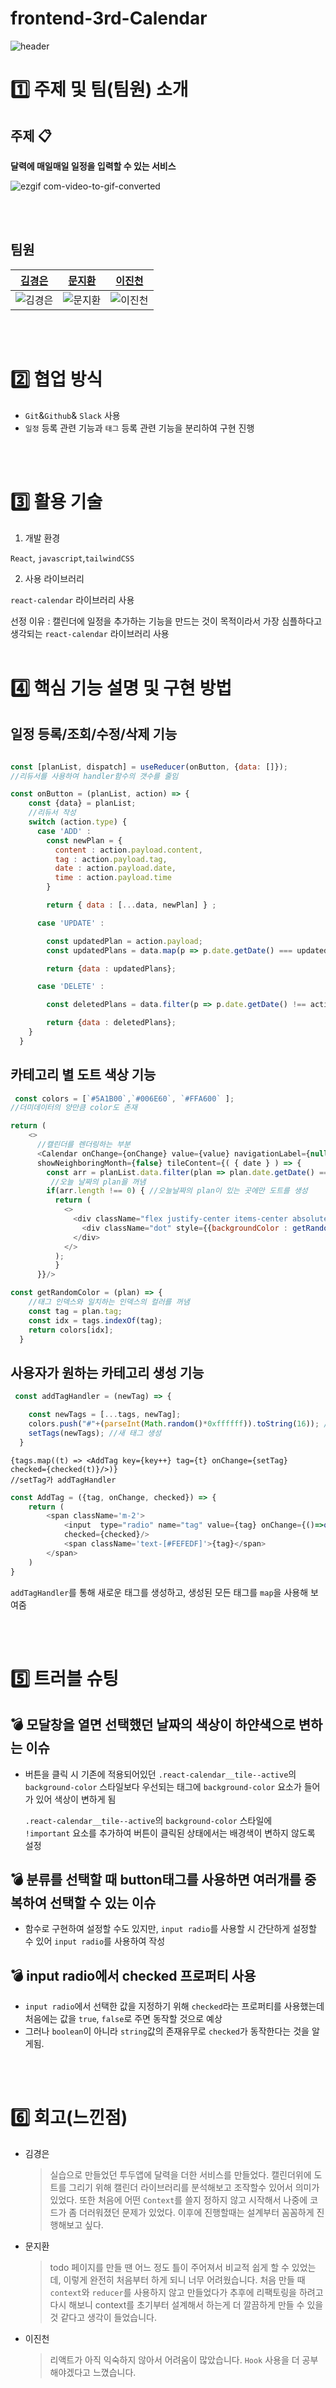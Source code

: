 # frontend-3rd-Calendar

![header](https://capsule-render.vercel.app/api?type=waving&color=auto&height=300&section=header&text=Colorful_Calendar%20&fontSize=90)

# 1️⃣ 주제 및 팀(팀원) 소개

## 주제 :clipboard:
**달력에 매일매일 일정을 입력할 수 있는 서비스**

![ezgif com-video-to-gif-converted](https://github.com/woorifisa-service-dev-2nd/frontend-3rd-ColorfulCalendar/assets/73164845/601d313d-bdc6-4377-ad06-36b827cea9e4)

<br><br>

## 팀원

| [김경은](https://github.com/GyeongEun-Kim)      | [문지환](https://github.com/mnjihwan)      | [이진천](https://github.com/LeeJincheon) |         
| ------------------------------------------------- | ---------------------------------------------- | ---------------------------------------------|
| ![김경은](https://github.com/GyeongEun-Kim.png) | ![문지환](https://github.com/mnjihwan.png) | ![이진천](https://github.com/LeeJincheon.png) |
<br><br>

# 2️⃣ 협업 방식
- `Git`&`Github`& `Slack` 사용
- `일정` 등록 관련 기능과 `태그` 등록 관련 기능을 분리하여 구현 진행

<br><br>
# 3️⃣ 활용 기술
1. 개발 환경
   
`React`, `javascript`,`tailwindCSS`
  
2. 사용 라이브러리
   
`react-calendar` 라이브러리 사용

선정 이유 : 캘린더에 일정을 추가하는 기능을 만드는 것이 목적이라서 가장 심플하다고 생각되는 `react-calendar` 라이브러리 사용
<br><br>


# 4️⃣ 핵심 기능 설명 및 구현 방법
## 일정 등록/조회/수정/삭제 기능


```javascript

const [planList, dispatch] = useReducer(onButton, {data: []}); 
//리듀서를 사용하여 handler함수의 갯수를 줄임

const onButton = (planList, action) => {
    const {data} = planList;
    //리듀서 작성
    switch (action.type) {
      case 'ADD' :
        const newPlan = {
          content : action.payload.content,
          tag : action.payload.tag,
          date : action.payload.date,
          time : action.payload.time
        }

        return { data : [...data, newPlan] } ;

      case 'UPDATE' :

        const updatedPlan = action.payload;
        const updatedPlans = data.map(p => p.date.getDate() === updatedPlan.date.getDate() ?  updatedPlan : p );

        return {data : updatedPlans};

      case 'DELETE' :

        const deletedPlans = data.filter(p => p.date.getDate() !== action.payload.date.getDate());

        return {data : deletedPlans};
    } 
  }
```


## 카테고리 별 도트 색상 기능
```javascript
 const colors = [`#5A1B00`,`#006E60`, `#FFA600` ];
//더미데이터의 양만큼 color도 존재

return (
    <>
      //캘린더를 렌더링하는 부분
      <Calendar onChange={onChange} value={value} navigationLabel={null} formatDay={(locale, date) => moment(date).format("DD")}
      showNeighboringMonth={false} tileContent={( { date } ) => {
        const arr = planList.data.filter(plan => plan.date.getDate() === date.getDate());
         //오늘 날짜의 plan을 꺼냄
        if(arr.length !== 0) { //오늘날짜의 plan이 있는 곳에만 도트를 생성
          return (
            <>
              <div className="flex justify-center items-center absoluteDiv">
                <div className="dot" style={{backgroundColor : getRandomColor(arr[0])}}></div> //getRandomColor함수를 호출
              </div>
            </>
          );
          }
      }}/>
```

```javascript
const getRandomColor = (plan) => {
    //태그 인덱스와 일치하는 인덱스의 컬러를 꺼냄
    const tag = plan.tag;
    const idx = tags.indexOf(tag);
    return colors[idx];
  }
```

## 사용자가 원하는 카테고리 생성 기능
```javascript
 const addTagHandler = (newTag) => {

    const newTags = [...tags, newTag];
    colors.push("#"+(parseInt(Math.random()*0xffffff)).toString(16)); //컬러를 담는 배열에도 랜덤색상을 추가
    setTags(newTags); //새 태그 생성
  }
```

```javscript
{tags.map((t) => <AddTag key={key++} tag={t} onChange={setTag} checked={checked(t)}/>)}
//setTag가 addTagHandler
```

```javascript
const AddTag = ({tag, onChange, checked}) => {
    return (
        <span className='m-2'>
            <input  type="radio" name="tag" value={tag} onChange={()=>onChange(tag)}
            checked={checked}/>
            <span className='text-[#FEFEDF]'>{tag}</span> 
        </span>
    )
}
```

`addTagHandler`를 통해 새로운 태그를 생성하고, 생성된 모든 태그를 `map`을 사용해 보여줌

<br><br>

# 5️⃣ 트러블 슈팅
## 💣 모달창을 열면 선택했던 날짜의  색상이 하얀색으로 변하는 이슈

- 버튼을 클릭 시 기존에 적용되어있던 `.react-calendar__tile--active`의 `background-color` 스타일보다
우선되는 태그에 `background-color` 요소가 들어가 있어 색상이 변하게 됨<br>

  `.react-calendar__tile--active`의 `background-color` 스타일에<br>
  `!important` 요소를 추가하여 버튼이 클릭된 상태에서는 배경색이 변하지 않도록 설정


## 💣 분류를 선택할 때 button태그를 사용하면 여러개를 중복하여 선택할 수 있는 이슈

- 함수로 구현하여 설정할 수도 있지만, `input radio`를 사용할 시 간단하게 설정할 수 있어 `input radio`를 사용하여 작성

## 💣 input radio에서 checked 프로퍼티 사용
- `input radio`에서 선택한 값을 지정하기 위해 `checked`라는 프로퍼티를 사용했는데 처음에는 값을 `true`, `false`로 주면 동작할 것으로 예상
- 그러나 `boolean`이 아니라 `string`값의 존재유무로 `checked`가 동작한다는 것을 알게됨.


<br><br>

# 6️⃣ 회고(느낀점)

* 김경은

  > 실습으로 만들었던 투두앱에 달력을 더한 서비스를 만들었다. 캘린더위에 도트를 그리기 위해 캘린더 라이브러리를 분석해보고 조작할수 있어서 의미가 있었다. 또한 처음에 어떤 `Context`를 쓸지 정하지 않고 시작해서 나중에 코드가 좀 더러워졌던 문제가 있었다. 이후에 진행할때는 설계부터 꼼꼼하게 진행해보고 싶다.

* 문지환

  > todo 페이지를 만들 땐 어느 정도 틀이 주어져서 비교적 쉽게 할 수 있었는데, 이렇게 완전히 처음부터 하게 되니 너무 어려웠습니다. 처음 만들 때 `context`와 `reducer`를 사용하지 않고 만들었다가 추후에 리팩토링을 하려고 다시 해보니 context를 초기부터 설계해서 하는게 더 깔끔하게 만들 수 있을 것 같다고 생각이 들었습니다.

* 이진천

  > 리액트가 아직 익숙하지 않아서 어려움이 많았습니다. `Hook` 사용을 더 공부해야겠다고 느꼈습니다.
